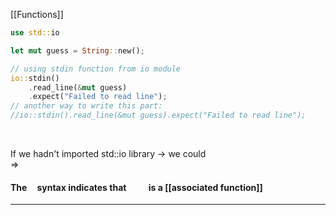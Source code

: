 [[Functions]]
```Rust
use std::io

let mut guess = String::new();

// using stdin function from io module
io::stdin()
	.read_line(&mut guess)
	.expect("Failed to read line");
// another way to write this part: 
//io::stdin().read_line(&mut guess).expect("Failed to read line");
```

<span style="color:#ffffff">this function returns a string </span>

If we hadn't imported std::io library -> we could <span style="color:#ffffff">still use the stdin function:</span>
=> <span style="color:#ffffff">std::io::stdin</span>
#### The <span style="color:#ffffff">::</span> syntax indicates that <span style="color:#ffffff">new</span> is a [[associated function]]

---

